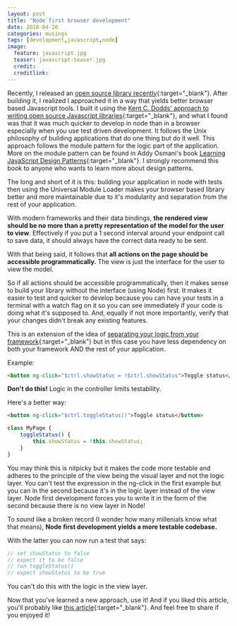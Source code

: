 ```yaml
---
layout: post
title: "Node first browser development"
date: 2018-04-20
categories: musings
tags: [development,javascript,node]
image:
  feature: javascript.jpg
  teaser: javascript-teaser.jpg
  credit:
  creditlink:
---
```


Recently, I released an [open source library recently](https://github.com/TheOneTheOnlyDavidBrown/crunchpow-model){:target="_blank"}. After building it, I realized I approached it in a way that yields better browser based Javascript tools. I built it using the [Kent C. Dodds' approach to writing open source Javascript libraries](https://egghead.io/lessons/javascript-how-to-write-a-javascript-library-introduction){:target="_blank"}, and what I found was that it was much quicker to develop in node than in a browser especially when you use test driven development. It follows the Unix philosophy of building applications that do one thing but do it well. This approach follows the module pattern for the logic part of the application. More on the module pattern can be found in Addy Osmani's book [Learning JavaScript Design Patterns](http://amzn.to/2pm5yJv){:target="_blank"}. I strongly recommend this book to anyone who wants to learn more about design patterns.

The long and short of it is this: building your application in node with tests then using the Universal Module Loader makes your browser based library better and more maintainable due to it's modularity and separation from the rest of your application.

With modern frameworks and their data bindings, **the rendered view should be no more than a pretty representation of the model for the user to view**. Effectively if you put a 1 second interval around your endpoint call to save data, it should always have the correct data ready to be sent.

With that being said, it follows that **all actions on the page should be accessible programmatically.** The view is just the interface for the user to view the model.

So if all actions should be accessible programmatically, then it makes sense to build your library without the interface (using Node) first. It makes it easier to test and quicker to develop because you can have your tests in a terminal with a watch flag on it so you can see immediately if your code is doing what it's supposed to. And, equally if not more importantly, verify that your changes didn't break any existing features.

This is an extension of the idea of [separating your logic from your framework](http://davidcbrown.io/musings/decoupling-application-logic-from-your-framework.html){:target="_blank"} but in this case you have less dependency on both your framework AND the rest of your application. 

Example:

```html
<button ng-click="$ctrl.showStatus = !$ctrl.showStatus">Toggle status</button>
```

**Don't do this!** Logic in the controller limits testability.

Here's a better way:

```html
<button ng-click="$ctrl.toggleStatus()">Toggle status</button>
```
```javascript
class MyPage {
    toggleStatus() {
        this.showStatus = !this.showStatus;
    }
}
```

You may think this is nitpicky but it makes the code more testable and adheres to the principle of the view being the visual layer and not the logic layer. You can't test the expression in the ng-click in the first example but you can in the second because it's in the logic layer instead of the view layer. Node first development forces you to write it in the form of the second because there is no view layer in Node!

To sound like a broken record (I wonder how many millenials know what that means), **Node first development yields a more testable codebase.**

With the latter you can now run a test that says:

```javascript
// set showStatus to false
// expect it to be false
// run toggleStatus()
// expect showStatus to be true
```

You can't do this with the logic in the view layer.

Now that you've learned a new approach, use it! And if you liked this article, you'll probably like [this article](http://davidcbrown.io/musings/decoupling-application-logic-from-your-framework.html){:target="_blank"}. And feel free to share if you enjoyed it!
